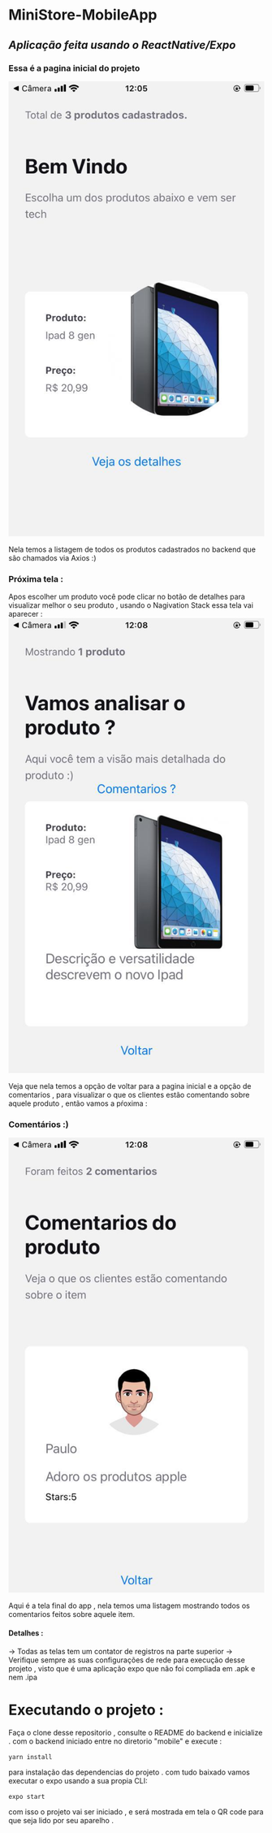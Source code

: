 # MiniStore-MobileApp
## _Aplicação feita usando o ReactNative/Expo_
### Essa é a pagina inicial do projeto
![HomePage](assets/homepage.jpeg)


Nela temos a listagem de todos os produtos cadastrados no backend que são chamados via Axios :)
### Próxima tela :
Apos escolher um produto você pode clicar no botão de detalhes para visualizar melhor o seu produto , usando o Nagivation Stack essa tela vai aparecer :
![detals](assets/detals.jpeg)


Veja que nela temos a opção de voltar para a pagina inicial e a opção de comentarios , para visualizar o que os clientes estão comentando sobre aquele produto , então vamos a pŕoxima :
### Comentários :) 
![comments](assets/comments.jpeg)


Aqui é a tela final do app , nela temos uma listagem mostrando todos os comentarios feitos sobre aquele item.
#### Detalhes :
-> Todas as telas tem um contator de registros na parte superior 
-> Verifique sempre as suas configurações de rede para execução desse projeto , visto que é uma aplicação expo que não foi compliada em .apk e nem .ipa
# Executando o projeto :
Faça o clone desse repositorio , consulte o README do backend e inicialize .
com o backend iniciado entre no diretorio "mobile" e execute :
```
yarn install 
```
para instalação das dependencias do projeto .
com tudo baixado vamos executar o expo usando a sua propia CLI:
```
expo start
```
com isso o projeto vai ser iniciado , e será mostrada em tela o QR code para que seja lido por seu aparelho .
